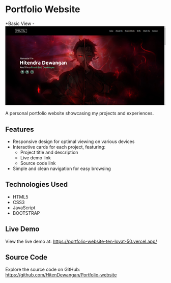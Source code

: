 # Portfolio Website
*Basic View -
![HomePage of my portfolio website](https://github.com/HitenDewangan/Portfolio-website/blob/82186b659377609b707aca0e2be2d8c3c36439d5/Images/portfolio-card-img.png)

A personal portfolio website showcasing my projects and experiences.

## Features

* Responsive design for optimal viewing on various devices
* Interactive cards for each project, featuring:
	+ Project title and description
	+ Live demo link
	+ Source code link
* Simple and clean navigation for easy browsing

## Technologies Used

* HTML5
* CSS3
* JavaScript
* BOOTSTRAP

## Live Demo

View the live demo at: https://portfolio-website-ten-lovat-50.vercel.app/

## Source Code

Explore the source code on GitHub: https://github.com/HitenDewangan/Portfolio-website
